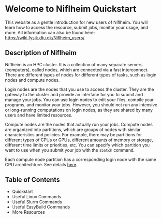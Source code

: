 # Welcome to Niflheim Quickstart

This website as a gentle introduction for new users of Niflheim. You will learn how to access the resource, submit jobs, monitor your usage, and more. All information can also be found here: <https://wiki.fysik.dtu.dk/Niflheim_users/>

## Description of Niflheim

Niflheim is an HPC cluster. It is a collection of many separate servers (computers), called nodes, which are connected via a fast interconnect. There are different types of nodes for different types of tasks, such as login nodes and compute nodes.

Login nodes are the nodes that you use to access the cluster. They are the gateway to the cluster and provide an interface for you to submit and manage your jobs. You can use login nodes to edit your files, compile your programs, and monitor your jobs. However, you should not run any intensive or long-running computations on login nodes, as they are shared by many users and have limited resources.

Compute nodes are the nodes that actually run your jobs. Compute nodes are organized into partitions, which are groups of nodes with similar characteristics and policies. For example, there may be partitions for different types of CPUs or GPUs, different amounts of memory or storage, different time limits or priorities, etc. You can specify which partition you want to use when you submit your job with the `sbatch` command.

Each compute node partition has a corresponding login node with the same CPU architechture. See details [here](https://wiki.fysik.dtu.dk/Niflheim_users/Niflheim_Getting_Started/#login-to-niflheim).

## Table of Contents

- Quickstart
- Useful Linux Commands
- Useful Slurm Commands
- Useful EasyBuild Commands
- More Resources
